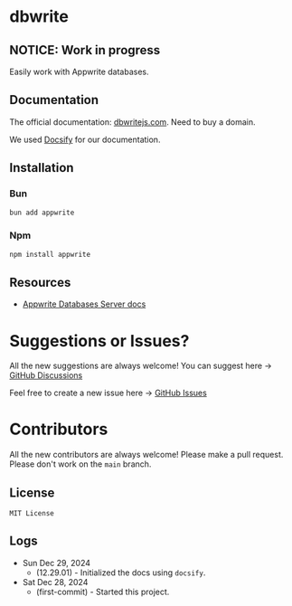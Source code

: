 # dbwrite

## NOTICE: Work in progress

Easily work with Appwrite databases.

## Documentation

The official documentation: [dbwritejs.com](https://dbwritejs.com). Need to buy a domain.

We used [Docsify](https://docsify.js.org) for our documentation.

## Installation

### Bun

```bash
bun add appwrite
```

### Npm

```bash
npm install appwrite
```

## Resources

- [Appwrite Databases Server docs](https://appwrite.io/docs/references/cloud/server-nodejs/databases)

# Suggestions or Issues?

All the new suggestions are always welcome! You can suggest here -> [GitHub Discussions](https://github.com/sithu-khant/dbwrite/discussions)

Feel free to create a new issue here -> [GitHub Issues](https://github.com/sithu-khant/dbwrite/issues)

# Contributors

All the new contributors are always welcome! Please make a pull request. Please don't work on the `main` branch.

## License

`MIT License`

## Logs

- Sun Dec 29, 2024
  - (12.29.01) - Initialized the docs using `docsify`.
- Sat Dec 28, 2024
  - (first-commit) - Started this project.
